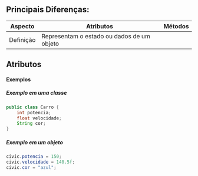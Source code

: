 ## Principais Diferenças:


| Aspecto   | Atributos                                  | Métodos |
| --------- | ------------------------------------------ | ------- |
| Definição | Representam o estado ou dados de um objeto |         |

## Atributos

#### Exemplos

##### Exemplo em uma classe

```java
public class Carro {
	int potencia;
	float velocidade;
	String cor;
}
```

##### Exemplo em um objeto

```java
civic.potencia = 150;
civic.velocidade = 140.5f;
civic.cor = "azul";
```
